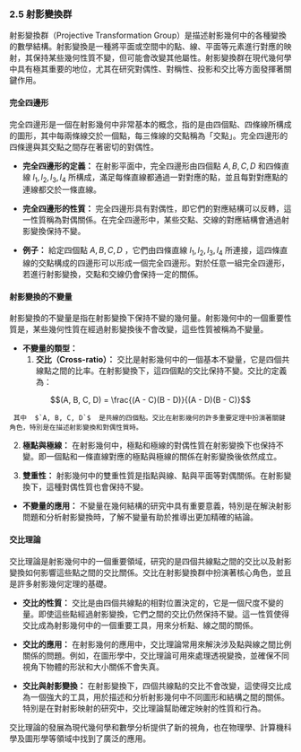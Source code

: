 ### 2.5 射影變換群

射影變換群（Projective Transformation Group）是描述射影幾何中的各種變換的數學結構。射影變換是一種將平面或空間中的點、線、平面等元素進行對應的映射，其保持某些幾何性質不變，但可能會改變其他屬性。射影變換群在現代幾何學中具有極其重要的地位，尤其在研究對偶性、對稱性、投影和交比等方面發揮著關鍵作用。

#### 完全四邊形

完全四邊形是一個在射影幾何中非常基本的概念，指的是由四個點、四條線所構成的圖形，其中每兩條線交於一個點，每三條線的交點稱為「交點」。完全四邊形的四條邊與其交點之間存在著密切的對偶性。

- **完全四邊形的定義：** 在射影平面中，完全四邊形由四個點  $`A, B, C, D`$  和四條直線  $`l_1, l_2, l_3, l_4`$  所構成，滿足每條直線都通過一對對應的點，並且每對對應點的連線都交於一條直線。

- **完全四邊形的性質：** 完全四邊形具有對偶性，即它們的對應結構可以反轉，這一性質稱為對偶關係。在完全四邊形中，某些交點、交線的對應結構會通過射影變換保持不變。

- **例子：** 給定四個點  $`A, B, C, D`$ ，它們由四條直線  $`l_1, l_2, l_3, l_4`$  所連接，這四條直線的交點構成的四邊形可以形成一個完全四邊形。對於任意一組完全四邊形，若進行射影變換，交點和交線仍會保持一定的關係。

#### 射影變換的不變量

射影變換的不變量是指在射影變換下保持不變的幾何量。射影幾何中的一個重要性質是，某些幾何性質在經過射影變換後不會改變，這些性質被稱為不變量。

- **不變量的類型：**
  1. **交比（Cross-ratio）：** 交比是射影幾何中的一個基本不變量，它是四個共線點之間的比率。在射影變換下，這四個點的交比保持不變。交比的定義為：
     
```math
(A, B, C, D) = \frac{(A - C)(B - D)}{(A - D)(B - C)}
```

     其中  $`A, B, C, D`$  是共線的四個點。交比在射影幾何的許多重要定理中扮演著關鍵角色，特別是在描述射影變換和對偶性質時。

  2. **極點與極線：** 在射影幾何中，極點和極線的對偶性質在射影變換下也保持不變。即一個點和一條直線對應的極點與極線的關係在射影變換後依然成立。

  3. **雙重性：** 射影幾何中的雙重性質是指點與線、點與平面等對偶關係。在射影變換下，這種對偶性質也會保持不變。

- **不變量的應用：** 不變量在幾何結構的研究中具有重要意義，特別是在解決射影問題和分析射影變換時，了解不變量有助於推導出更加精確的結論。

#### 交比理論

交比理論是射影幾何中的一個重要領域，研究的是四個共線點之間的交比以及射影變換如何影響這些點之間的交比關係。交比在射影變換群中扮演著核心角色，並且是許多射影幾何定理的基礎。

- **交比的性質：** 交比是由四個共線點的相對位置決定的，它是一個尺度不變的量。即使這些點經過射影變換，它們之間的交比仍然保持不變。這一性質使得交比成為射影幾何中的一個重要工具，用來分析點、線之間的關係。

- **交比的應用：** 在射影幾何的應用中，交比理論常用來解決涉及點與線之間比例關係的問題。例如，在圖形學中，交比理論可用來處理透視變換，並確保不同視角下物體的形狀和大小關係不會失真。

- **交比與射影變換：** 在射影變換下，四個共線點的交比不會改變，這使得交比成為一個強大的工具，用於描述和分析射影幾何中不同圖形和結構之間的關係。特別是在對射影映射的研究中，交比理論幫助確定映射的性質和行為。

交比理論的發展為現代幾何學和數學分析提供了新的視角，也在物理學、計算機科學及圖形學等領域中找到了廣泛的應用。